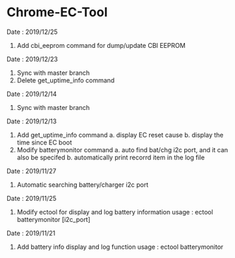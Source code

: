 # Chrome-EC-Tool

Date : 2019/12/25
1. Add cbi_eeprom command for dump/update CBI EEPROM

Date : 2019/12/23
1. Sync with master branch
2. Delete get_uptime_info command

Date : 2019/12/14
1. Sync with master branch

Date : 2019/12/13
1. Add get_uptime_info command
   a. display EC reset cause
   b. display the time since EC boot 
2. Modify batterymonitor command
   a. auto find bat/chg i2c port, and it can also be specifed
   b. automatically print recorrd item in the log file

Date : 2019/11/27
1. Automatic searching battery/charger i2c port

Date : 2019/11/25
1. Modify ectool for display and log battery information
   usage : ectool batterymonitor [i2c_port]

Date : 2019/11/21  
1.  Add battery info display and log function
    usage : ectool batterymonitor
